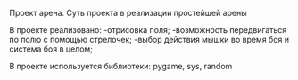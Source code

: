 Проект арена.
Суть проекта в реализации простейшей арены

В проекте реализовано:
-отрисовка поля;
-возможность передвигаться по полю с помощью стрелочек;
-выбор действия мышки во время боя и система боя в целом;

В проекте используется библиотеки: pygame, sys, random
